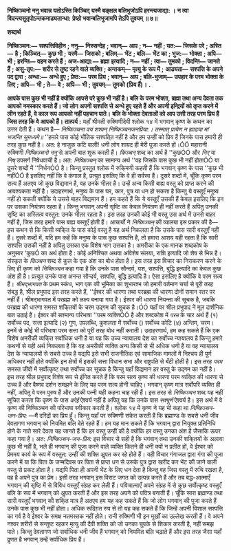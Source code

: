 **निष्किञ्चनो ननु भवान्न यतोऽस्ति किञ्चिद्** **यस्मै बङ्क्षल बलिभुजोऽपि हरन्त्यजाद्या: ।** **न त्वा विदन्त्यसुतृपोऽन्तकमाढ्यतान्धा:** **प्रेष्ठो भवान्बलिभुजामपि तेऽपि तुवयम् ॥ ७॥** 

**शब्दार्थ** 

**निष्किञ्चन:—** **सश्पत्तिविहीन** **; ननु—** **निस्सन्देह** **; भवान्—** **आप** **; न—** **नहीं** **; यत:—** **जिसके परे** **; अस्ति—** **है** **; किञ्चित्—** **कुछ भी** **;** **यस्मै—** **जिसको** **; बलिम्—** **भेंट** **; बलि—** **भेंट का** **; भुज:—** **भोक्ता** **; अपि—** **भी** **; हरन्ति—** **वहन करते हैं** **; अज-आद्या:—** **ब्रह्मा** **इत्यादि** **; न—** **नहीं** **; त्वा—** **तुमको** **; विदन्ति—** **जानते हैं** **; असु-तृप:—** **शरीर से तुष्ट रहने वाले व्यक्ति** **; अन्तकम्—** **मृत्यु के रूप में** **;** **आढ्यता—** **सश्पत्ति के अपने पद द्वारा** **; अन्धा:—** **अन्धे हुए** **; प्रेष्ठ:—** **परम प्रिय** **; भवान्—** **आप** **; बलि-भुजाम्—** **उपहार के परम** **भोक्ता के लिए** **; अपि—** **भी** **; ते—** **वे** **; अपि—** **भी** **; तुवयम्—** **तुमको (प्रिय हैं)।** **.** 

**आपके पास कुछ भी नहीं है क्योंकि आपसे परे कुछ भी नहीं है। बलि के परम भोक्ता,** **ब्रह्मा तथा अन्य देवता तक आपको नमस्कार करते हैं। जो लोग अपनी सश्पत्ति से अन्धे हुए रहते** **हैं और अपनी इन्द्रियों को तृप्त करने में लीन रहते हैं, वे काल रूप आपको नहीं पहचान पाते।** **बलि के भोक्ता देवताओं को आप उसी तरह परम प्रिय हैं जिस तरह कि वे आपको हैं।** **तात्पर्य :** यहाँ श्रीमती रुक्मिणीदेवी श्लोक १४ में भगवान् कृष्ण के कथन का उत्तर देती हैं। कथन है— *निष्किञ्चना वयं शश्वन् निष्किञ्चनजनप्रिया:।* *तस्मात् प्रायेण न ह्याढ्या मां भजन्ति सुमध्यमे॥* ''हमारे पास कोई भौतिक सश्पति्त नहीं है और हम उन्हीं को प्रिय हैं जिनके पास हमारी ही तरह कुछ नहीं है। अत: हे नाजुक कटि वाली! धनी लोग शायद ही मेरी पूजा करते हों।ÓÓ महारानी रुक्मिणी *निष्किञ्चनो ननु* से अपनी बात शुरू करती हैं। *किञ्चन्* शब्द का अर्थ है ''कुछÓÓ और *निर्* या *निष्* उपसर्ग निषेधवाची है। अत: *निष्किञ्चन्* का सामान्य अर्थ ''वह जिसके पास कुछ भी नहीं होताÓÓ या दूसरे शब्दों में ''निर्धनÓÓ है। किन्तु प्रस्तुत श्लोक में रुकि्मणी कहती हैं कि भगवान् कृष्ण के पास ''कुछ भी नहींÓÓ है इसलिए नहीं कि वे कंगाल है, प्रत्युत इसलिए कि वे ही सर्वस्व हैं। दूसरे शब्दों में, चूँकि कृष्ण परम सत्य हैं अतएव जो कुछ विद्यमान है, वह उनके भीतर है। उन्हें अन्य किसी बाह्य वस्तु को प्राप्त करने की आवश्यकता नहीं है। उदाहरणार्थ, मनुष्य के पास घर, कार, पुत्र या धन हो सकता है किन्तु ये वस्तुएँ मनुष्य नहीं हो सकतीं क्योंकि ये उससे बाहर विद्यमान हैं। हम कहते हैं कि ये वस्तुएँ उसकी हैं केवल इसलिए कि इन पर उसका नियंत्रण रहता है। किन्तु भगवान् अपनी सृष्टि का केवल नियंत्रण ही नहीं करते हैं अपितु उनकी सृष्टि का अस्तित्व वस्तुत: उनके भीतर रहता है। इस तरह उनकी कोई भी वस्तु उस अर्थ में उनसे बाहर नहीं है, जिस तरह हमारे पास बाह्य वस्तुएँ होती हैं। आचार्यों ने *निष्किञ्चन्* की व्यालया इस प्रकार की है—इस कथन से कि किसी व्यकि्त के पास कोई वस्तु है यह अर्थ निकलता है कि उसके पास सारी वस्तुएँ नहीं हैं। दूसरे शब्दों में, यदि हम कहें कि मनुष्य के पास कुछ सश्पत्ति है, तो हमारा आशय यही रहता है कि सारी सश्पत्ति उसकी नहीं है अपितु उसका एक विशेष भाग उसका है। अमरीका के एक मानक शब्दकोष के अनुसार 'कुछÓ का अर्थ होता है : कोई अनिश्चित अथवा अविशेष संलया, राशि इत्यादि जो शेष से भिन्न है। संस्कृत के *किञ्चन* शब्द से कुल के एक अंश का बोध होता है। इस तरह इस विचार का निराकरण करने के लिए ही कृष्ण को *निष्किञ्चन* कहा गया है कि उनके पास सौन्दर्य, यश, सश्पत्ति, बुद्धि इत्यादि का केवल कुछ अंश ही है। प्रत्युत उनके पास अनन्त सौन्दर्य, सश्पत्ति, बुद्धि इत्यादि है। ऐसा इसलिए है क्योंकि वे परम सत्य हैं। *श्रीमद्भागवत* के प्रथम स्कंध, भाग एक की भूमिका का शुभारश्भ जो हमारी वर्तमान चर्चा से पूरी तरह संबद्ध है, श्रील प्रभुपाद इस तरह करते हैं, ''ईश्वर की धारणा तथा परब्रह्म की धारणा दोनों समान स्तर पर नहीं हैं। श्रीमद्भागवत में परब्रह्म को लक्ष्य बनाया गया है। ईश्वर की धारणा नियन्ता की सूचक है, जबकि परब्रह्म की धारणा समस्त शकि्तयों के चरम उद्गम की सूचक है।ÓÓ यहाँ पर श्रील प्रभुपाद ने मूल दार्शनिक बात उठाई है। ईश्वर की सश्मान्य परिभाषा ''परम व्यक्तिÓÓ है और शब्दकोश में *परम*  के चार अर्थ हैं (१) सर्वोच्च पद, सत्ता इत्यादि (२) गुण, उपलब्धि, कुशलता में सर्वोच्च () सर्वोच्च कोटि (४) अन्तिम, चरम। इनमें से कोई भी परिभाषा परम सत्ता को पूरी तरह बोध नहीं कराती। उदाहरणार्थ, हम कह सकते हैं कि एक विशेष अमरीकी व्यकि्त सर्वाधिक धनी है या यह कि उच्च न्यायालय देश का सर्वोच्च न्यायालय है किन्तु हमारे कथनों से यही अर्थ निकलता है कि वह अमरीकी व्यक्ति अन्य किसी से भी अधिक धनी है या वह न्यायालय देश के न्यायालयों से सबसे उच्च है यद्यपि इसे सभी राजनीतिक एवं सामाजिक मामलों में निश्चय ही पूर्ण अधिकार नहीं होते क्योंकि इन क्षेत्रों में इसकी सत्ता विधान सभा और राष्ट्रपति से बँटी होती है। इस तरह *परम* समस्त जीवों में सर्वोत्कृष्ट तथा सर्वोच्च का सूचक है किन्तु यहाँ विद्यमान हर वस्तु के उद्गम का नहीं है। इस तरह श्रील प्रभुपाद विशेष रूप से इंगित करते हैं कि परम सत्य कृष्ण की धारणा परम व्यकि्त की धारणा से उच्च है और वैष्णव दर्शन समझने के लिए यह परम सत्य होनी चाहिए। भगवान् कृष्ण मात्र सर्वोपरि व्यक्ति ही नहीं, अपितु वे परम पुरुष हैं और उनकी पत्नी यही कहना चाह रही हैं। इस तरह से *निष्किञ्चन* शब्द यह नहीं सूचित करता कि कृष्ण के पास *कोई* ऐश्वर्य नहीं है अपितु यह कि उनके पास *सश्पूर्ण* ऐश्वर्य है। इस अर्थ में वे कृष्ण की निष्किञ्चन की परिभाषा स्वीकार करती हैं। श्लोक १४ में कृष्ण ने यह भी कहा था *निष्किञ्चन-जन-प्रिय:* —मैं दरिद्रों का प्रिय हूँ। किन्तु यहाँ पर रुक्मिणी संकेत करती हैं कि ब्रह्माण्ड के सबसे धनी जीव देवतागण भगवान् को नियमित बलि देते रहते हैं। हम यह मान सकते हैं कि भगवान् द्वारा नियुक्त प्रतिनिधि होने के नाते सारे देवता यह जानते हैं कि हर वस्तु उन्हीं की है क्योंकि हर वस्तु उनका अंश है जैसाकि ऊपर कहा गया है। अत: *निष्किञ्चन-जन-प्रिय:* इस विचार से सही है कि भगवान् तथा उनकी शकि्तयों के अलावा कुछ भी नहीं है, भले ही भगवान् की पूजा करने वाले व्यक्ति कितने ही धनी क्यों न प्रतीत हों, वे ईश्वर को प्रेममय कार्य के रूप में वस्तुत: उन्हीं की शक्ति अॢपत कर रहे होते हैं। यही विचार गंगाजल द्वारा गंगा की पूजा करने में या कि पिता के जन्मदिवस पर पिता से प्राप्त धन से उसके पुत्र द्वारा खरीद कर भेंट की जाने वाली वस्तु से प्रकट होता है। यद्यपि पिता ही अपनी भेंट के लिए धन देता है किन्तु वह जिस वस्तु में रुचि रखता है, वह है अपने पुत्र का प्रेम। इसी तरह भगवान् इस विराट जगत को उत्पन्न करते हैं और तब बद्ध-आत्माएँ भगवान् की सृष्टि में से विविध वस्तुएँ संग्रह कर लेती हैं। पवित्रात्माएँ अपने संग्रह में से कुछ सर्वोत्कृष्ट वस्तुएँ बलि के रूप में भगवान् को अॢपत करती हैं और इस तरह अपने को पवित्र बनाती हैं। चूँकि सारा ब्रह्माण्ड तथा सारी वस्तुएँ भगवान् की शकि्त मात्र हैं अतएव हम यह कह सकते हैं कि जो लोग भगवान् की पूजा करते हैं उनके पास कुछ भी नहीं होता। अधिक रूढिग़त रुप से तो यह कह सकते हैं कि जिन्हें अपनी विशाल सश्पत्ति का गर्व है वे ईश्वर के समक्ष नतमस्तक नहीं होते। रानी रुक्मिणी भी इन मूर्खों का उल्लेख करती हैं। वे अपने नश्वर शरीरों से सन्तुष्ट रहकर मृत्यु की दैवी शक्ति को जो उनका चुपके से शिकार करती है, नहीं समझ पाते। किन्तु देवतागण जो सर्वाधिक धनी जीव हैं भगवान् को नियमित बलि चढ़ाते हैं और इस तरह जैसा यहाँ वॢणत है भगवान् उन्हें सर्वाधिक प्रिय हैं।  